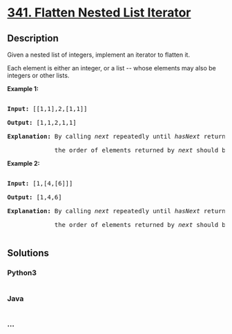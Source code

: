 # [341. Flatten Nested List Iterator](https://leetcode.com/problems/flatten-nested-list-iterator)

## Description
<p>Given a nested list of integers, implement an iterator to flatten it.</p>



<p>Each element is either an integer, or a list -- whose elements may also be integers or other lists.</p>



<p><strong>Example 1:</strong></p>



<div>

<pre>

<strong>Input: </strong><span id="example-input-1-1">[[1,1],2,[1,1]]</span>

<strong>Output: </strong><span id="example-output-1">[1,1,2,1,1]

</span><strong>Explanation: </strong>By calling <i>next</i> repeatedly until <i>hasNext</i> returns false, 

&nbsp;            the order of elements returned by <i>next</i> should be: <code>[1,1,2,1,1]</code>.</pre>



<div>

<p><strong>Example 2:</strong></p>



<pre>

<strong>Input: </strong><span id="example-input-2-1">[1,[4,[6]]]</span>

<strong>Output: </strong><span id="example-output-2">[1,4,6]

</span><strong>Explanation: </strong>By calling <i>next</i> repeatedly until <i>hasNext</i> returns false, 

&nbsp;            the order of elements returned by <i>next</i> should be: <code>[1,4,6]</code>.

</pre>

</div>

</div>




## Solutions


<!-- tabs:start -->

### **Python3**

```python

```

### **Java**

```java

```

### **...**
```

```

<!-- tabs:end -->